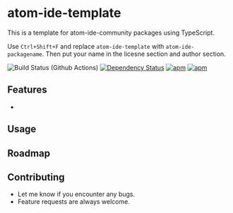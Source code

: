 # atom-ide-template

This is a template for atom-ide-community packages using TypeScript.

Use `Ctrl+Shift+F` and replace `atom-ide-template` with `atom-ide-packagename`. Then put your name in the licesne section and author section.

![Build Status (Github Actions)](https://github.com/atom-ide-community/atom-ide-template/workflows/CI/badge.svg)
[![Dependency Status](https://david-dm.org/atom-ide-community/atom-ide-template.svg)](https://david-dm.org/atom-ide-community/atom-ide-template)
[![apm](https://img.shields.io/apm/dm/atom-ide-template.svg)](https://github.com/atom-ide-community/atom-ide-template)
[![apm](https://img.shields.io/apm/v/atom-ide-template.svg)](https://github.com/atom-ide-community/atom-ide-template)

## Features

-

## Usage

## Roadmap

## Contributing

- Let me know if you encounter any bugs.
- Feature requests are always welcome.
